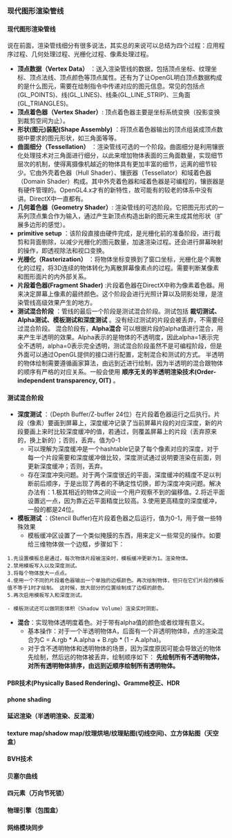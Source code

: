 ### 现代图形渲染管线
#### 现代图形渲染管线
说在前面，渲染管线细分有很多说法，其实总的来说可以总结为四个过程：应用程序过程、几何处理过程、光栅化过程、像素处理过程。
- **顶点数据（Vertex Data）** ：送入渲染管线的数据，包括顶点坐标、纹理坐标、顶点法线、顶点颜色等顶点属性。还有为了让OpenGL明白顶点数据构成的是什么图元，需要在绘制指令中传递对应的图元信息。常见的包括点(GL_POINTS)、线(GL_LINES)、线条(GL_LINE_STRIP)、三角面(GL_TRIANGLES)。
- **顶点着色器（Vertex Shader）**: 顶点着色器主要是坐标系统变换（投影变换到裁剪空间为止）。
- **形状(图元)装配(Shape Assembly)** ：将顶点着色器输出的顶点组装成顶点数据中要求的图元形状，如三角面等等。
- **曲面细分（Tessellation）** ：渲染管线可选的一个阶段。曲面细分是利用镶嵌化处理技术对三角面进行细分，以此来增加物体表面的三角面数量，实现细节层次的机制，使得离摄像机越近的物体具有更加丰富的细节，远离的细节较少。它由外壳着色器（Hull Shader）、镶嵌器（Tessellator）和域着色器（Domain Shader）构成。其中外壳着色器和域着色器是可编程的，镶嵌器是有硬件管理的。OpenGL4.x才有的新特性，故可能有的较老的体系中没有讲。DirectX中一直都有。
- **几何着色器（Geometry Shader）**: 渲染管线的可选阶段。它把图元形式的一系列顶点集合作为输入，通过产生新顶点构造出新的图元来生成其他形状（扩展多边形的感觉）。
- **primitive setup** ：该阶段直接由硬件完成，是光栅化前的准备阶段，进行裁剪和背面剔除，以减少光栅化的图元数量，加速渲染过程。还会进行屏幕映射的操作，即透视除法和视口变换。
- **光栅化（Rasterization）** ：将物体坐标变换到了窗口坐标，光栅化是个离散化的过程，将3D连续的物体转化为离散屏幕像素点的过程。需要判断某像素和图形面片的内外部关系。
- **片段着色器(Fragment Shader)** :片段着色器在DirectX中称为像素着色器。用来决定屏幕上像素的最终颜色。这个阶段会进行光照计算以及阴影处理，是渲染管线高级效果产生的地方。
- **测试混合阶段** ：管线的最后一个阶段是测试混合阶段。测试包括 **裁切测试、Alpha测试、模板测试和深度测试** 。没有经过测试的片段会被丢弃，不需要经过混合阶段。
混合阶段有，**Alpha混合** 可以根据片段的alpha值进行混合，用来产生半透明的效果。Alpha表示的是物体的不透明度，因此alpha=1表示完全不透明，alpha=0表示完全透明，测试混合阶段虽然不是可编程阶段，但是外面可以通过OpenGL提供的接口进行配置，定制混合和测试的方式。
半透明的物体绘制需要遵循画家算法，由远到近进行绘制，因为半透明的混合跟物体的顺序有严格的对应关系。一般会使用 **顺序无关的半透明渲染技术(Order-independent transparency, OIT)** 。

#### 测试混合阶段
- **深度测试** ：（Depth Buffer/Z-buffer 24位）在片段着色器运行之后执行。片段（像素）要画到屏幕上，深度缓冲记录了当前屏幕片段的对应深度，新的片段要画上来时比较深度缓冲的值，若通过，则覆盖屏幕上的片段（丢弃原来的，换上新的）；否则，丢弃。值为0-1
	- 可以理解为深度缓冲是一个hashtable记录了每个像素对应的深度，对于每一个片段需要和深度缓冲做比较，深度测试通过说明要渲染在前面，则更新深度缓冲；否则，丢弃。
	- 存在深度冲突问题。对于两个深度很近的平面，深度缓冲的精度不足以判断前后顺序，于是出现了两者的不确定性切换，即为深度冲突问题。解决办法有：1.极其相近的物体之间设一个用户观察不到的偏移值。2.将近平面设置远一点，因为靠近近平面精度比较高。3.使用更高精度的深度缓冲，一般的都是24位。
- **模板测试** ：(Stencil Buffer)在片段着色器之后运行，值为0-1，用于做一些特殊效果
	- 模板缓冲区设置了一个类似掩膜的东西，用来定义一些常见的操作。如要给三维物体做一个边框，步骤如下：
```
1.先设置模板总是通过，每次物体片段被渲染时，模板缓冲更新为1。渲染物体。
2.禁用模板写入以及深度测试。
3.将每个物体放大一点点。
4.使用一个不同的片段着色器输出一个单独的边框颜色。再次绘制物体，但只在它们片段的模板值不等于1时才绘制。 这时候，放大部分的位置绘制成了边框的颜色。
5.再次启用模板写入和深度测试。
```
	- 模板测试还可以做阴影体积（Shadow Volume）渲染实时阴影。
- **混合**：实现物体透明度着色。对于带有alpha值的颜色或者纹理有意义。
	- 基本操作：对于一个半透明物体A，后面有一个非透明物体B，点的渲染混合为C = A.rgb * A.alpha + B.rgb * (1 - A.alpha)。
	- 对于含不透明物体和透明物体的场景，因为深度原因可能会导致近的物体先绘制，然后远的物体被丢弃，绘制顺序如下： **先绘制所有不透明物体，对所有透明物体排序，由远到近顺序绘制所有透明物体。** 

#### PBR技术(Physically Based Rendering)、Gramme校正、HDR
#### phone shading
#### 延迟渲染（半透明渲染、反混淆）
#### texture map/shadow map/纹理烘培/纹理贴图(切线空间)、立方体贴图（天空盒）
#### BVH技术
#### 贝塞尔曲线
#### 四元素（万向节死锁）
#### 物理引擎（包围盒）
#### 网络模块同步
